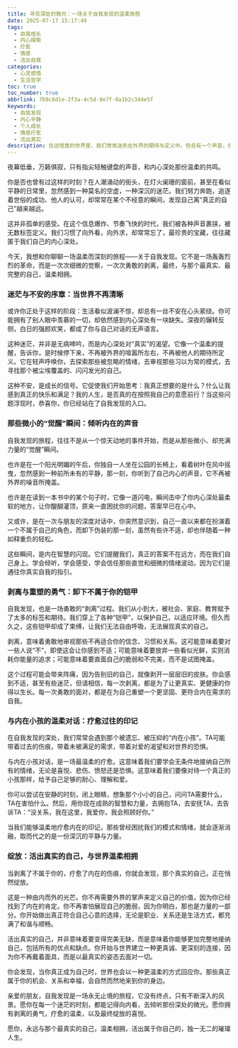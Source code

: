 ```yaml
---
title: 寻觅深处的微光：一场关于自我发现的温柔旅程
date: 2025-07-17 15:17:49
tags:
  - 自我成长
  - 内心探索
  - 疗愈
  - 情感
  - 活出自我
categories:
  - 心灵感悟
  - 生活哲学
toc: true
toc_number: true
abbrlink: 7b9c8d1e-2f3a-4c5d-8e7f-0a1b2c3d4e5f
keywords:
  - 自我发现
  - 内心平静
  - 个人成长
  - 情感疗愈
  - 活出真实
description: 在这喧嚣的世界里，我们常常迷失在外界的期待与定义中。但总有一个声音，在内心深处轻轻呼唤，邀请我们踏上一场关于自我发现的温柔旅程。这不仅仅是寻找答案，更是学会倾听、感受、接纳，最终与那个最真实的自己温柔相拥。这是一段关于迷茫、觉醒、勇气与绽放的心灵对话，愿它能点亮你前行的路。
---
```


夜幕低垂，万籁俱寂，只有指尖轻触键盘的声音，和内心深处那份温柔的共鸣。

你是否也曾有过这样的时刻？在人潮涌动的街头，在灯火阑珊的窗前，甚至在看似平静的日常里，忽然感到一种莫名的空虚，一种深沉的迷茫。我们努力奔跑，追逐着世俗的成功、他人的认可，却常常在某个不经意的瞬间，发现自己离“真正的自己”越来越远。

这并非孤单的感受。在这个信息爆炸、节奏飞快的时代，我们被各种声音裹挟，被无数标签定义。我们习惯了向外看，向外求，却常常忘了，最珍贵的宝藏，往往藏匿于我们自己的内心深处。

今天，我想和你聊聊一场温柔而深刻的旅程——关于自我发现。它不是一场轰轰烈烈的革命，而是一次次细微的觉察，一次次勇敢的剥离，最终，与那个最真实、最完整的自己，温柔相拥。

### 迷茫与不安的序章：当世界不再清晰

或许你正处于这样的阶段：生活看似波澜不惊，却总有一丝不安在心头萦绕。你可能拥有了别人眼中羡慕的一切，却依然感到内心深处有一块缺失。深夜的辗转反侧，白日的强颜欢笑，都成了你与自己对话的无声语言。

这种迷茫，并非是无病呻吟，而是内心深处对“真实”的渴望。它像一个温柔的提醒，告诉你，是时候停下来，不再被外界的喧嚣所左右，不再被他人的期待所定义。它在轻声呼唤你，去探索那些被忽略的情绪，去审视那些习以为常的模式，去寻找那个被尘埃覆盖的、闪闪发光的自己。

这种不安，是成长的信号。它促使我们开始思考：我真正想要的是什么？什么让我感到真正的快乐和满足？我的人生，是否真的在按照我自己的意愿前行？当这些问题浮现时，恭喜你，你已经站在了自我发现的入口。

### 那些微小的“觉醒”瞬间：倾听内在的声音

自我发现的旅程，往往不是从一个惊天动地的事件开始，而是从那些微小、却充满力量的“觉醒”瞬间。

也许是在一个阳光明媚的午后，你独自一人坐在公园的长椅上，看着树叶在风中摇曳，忽然感到一种前所未有的平静，那一刻，你听到了自己内心的声音，它不再被外界的噪音所掩盖。

也许是在读到一本书中的某个句子时，它像一道闪电，瞬间击中了你内心深处最柔软的地方，让你醍醐灌顶，原来一直困扰你的问题，答案早已在心中。

又或许，是在一次与朋友的深度对话中，你突然意识到，自己一直以来都在扮演着一个不属于自己的角色，而卸下伪装的那一刻，虽然有些许不适，却也伴随着一种如释重负的轻松。

这些瞬间，是内在智慧的闪现。它们提醒我们，真正的答案不在远方，而在我们自己身上。学会倾听，学会感受，学会信任那些直觉和细微的情绪波动，因为它们是通往你真实自我的指引。

### 剥离与重塑的勇气：卸下不属于你的铠甲

自我发现，也是一场勇敢的“剥离”过程。我们从小到大，被社会、家庭、教育赋予了太多的标签和期待。我们穿上了各种“铠甲”，以保护自己，以适应环境。但久而久之，这些铠甲却成了束缚，让我们无法自由呼吸，无法展现真实的自己。

剥离，意味着勇敢地审视那些不再适合你的信念、习惯和关系。这可能意味着要对一些人说“不”，即使这会让你感到不适；可能意味着要放弃一些看似光鲜，实则消耗你能量的追求；可能意味着要直面自己的脆弱和不完美，而不是试图掩盖。

这个过程可能会带来阵痛，因为告别旧的自己，就像剥开一层层旧的皮肤。你会感到不适，甚至有些迷茫，但请相信，每一次剥离，都是为了让更真实、更健康的你得以生长。每一次勇敢的面对，都是在为自己重塑一个更坚固、更符合内在需求的自我。

### 与内在小孩的温柔对话：疗愈过往的印记

在自我发现的深处，我们常常会遇到那个被遗忘、被压抑的“内在小孩”。TA可能带着过去的伤痕，带着未被满足的需求，带着对爱的渴望和对世界的恐惧。

与内在小孩对话，是一场最温柔的疗愈。这意味着我们要学会无条件地接纳自己所有的情绪，无论是喜悦、悲伤、愤怒还是恐惧。这意味着我们要像对待一个真正的小孩那样，给予自己足够的耐心、理解和爱。

你可以尝试在安静的时刻，闭上眼睛，想象那个小小的自己，问问TA需要什么，TA在害怕什么。然后，用你现在成熟的智慧和力量，去拥抱TA，去安抚TA，去告诉TA：“没关系，我在这里，我爱你，我会照顾好你。”

当我们能够温柔地疗愈内在的印记，那些曾经困扰我们的模式和情绪，就会逐渐消融，取而代之的是一份深沉的平静与力量。

### 绽放：活出真实的自己，与世界温柔相拥

当剥离了不属于你的，疗愈了内在的伤痕，你就会发现，那个真实的自己，正在悄然绽放。

这是一种由内而外的光芒。你不再需要外界的掌声来定义自己的价值，因为你已经找到了内在的肯定。你不再害怕展现自己的脆弱，因为你明白，那也是力量的一部分。你开始做出真正符合自己心意的选择，无论是职业、关系还是生活方式，都充满了和谐与顺畅。

活出真实的自己，并非意味着要变得完美无缺，而是意味着你能够更加完整地接纳自己，包括所有的优点和缺点。你开始与世界建立一种更真诚、更深刻的连接，因为你不再戴着面具，而是以最真实的姿态去面对一切。

你会发现，当你真正成为自己时，世界也会以一种更温柔的方式回应你。那些真正属于你的机会、关系和幸福，会自然而然地来到你的身边。

亲爱的朋友，自我发现是一场永无止境的旅程，它没有终点，只有不断深入的风景。愿你在每一个迷茫的时刻，都能记得向内看，去倾听那份深处的微光。愿你拥有剥离的勇气，疗愈的温柔，以及最终绽放的喜悦。

愿你，永远与那个最真实的自己，温柔相拥，活出属于你自己的，独一无二的璀璨人生。